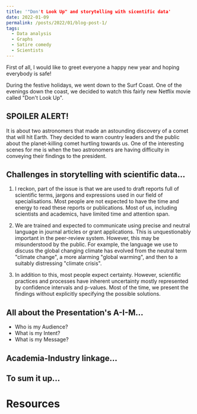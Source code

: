 ```yaml
---
title: '"Don't Look Up" and storytelling with sicentific data'
date: 2022-01-09
permalink: /posts/2022/01/blog-post-1/
tags:
  - Data analysis
  - Graphs
  - Satire comedy
  - Scientists
---
```


First of all, I would like to greet everyone a happy new year and hoping everybody is safe!

During the festive holidays, we went down to the Surf Coast.
One of the evenings down the coast, we decided to watch this fairly new Netflix movie called "Don't Look Up".

SPOILER ALERT!
------
It is about two astronomers that made an astounding discovery of a comet that will hit Earth. They decided to warn country leaders and the public about the planet-killing comet hurtling towards us. One of the interesting scenes for me is when the two astronomers are having difficulty in conveying their findings to the president.

Challenges in storytelling with scientific data...
------
1. I reckon, part of the issue is that we are used to draft reports full of scientific terms, jargons and expressions used in our field of specialisations. Most people are not expected to have the time and energy to read these reports or publications. Most of us, including scientists and academics, have limited time and attention span.

2. We are trained and expected to communicate using precise and neutral language in journal articles or grant applications. This is unquestionably important in the peer-review system. However, this may be misunderstood by the public. For example, the language we use to discuss the global changing climate has evolved from the neutral term "climate change", a more alarming "global warming", and then to a suitably distressing "climate crisis".

3. In addition to this, most people expect certainty. However, scientific practices and processes have inherent uncertainty mostly represented by confidence intervals and p-values. Most of the time, we present the findings without explicitly specifying the possible solutions. 

All about the Presentation's A-I-M...
------
* Who is my Audience?
* What is my Intent?
* What is my Message?

Academia-Industry linkage...
------


To sum it up...
------


Resources
======



